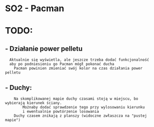 # SO2 - Pacman


# TODO:

## - Działanie power pelletu
      Aktualnie się wyświetla, ale jeszcze trzeba dodać funkcjonalność 
      aby po podniesieniu go Pacman mógł pokonać ducha
        Pacman powinien zmieniać swój kolor na czas działania power pelletu
      
## - Duchy:
        Na skomplikowanej mapie duchy czasami stoją w miejscu, bo wybierają kierunek ściany.
            Możnaby dodać sprawdzenie tego przy wylosowaniu kierunku 
            i ewentualnie powtórzenie losowania
		Duchy czasem znikają z planszy (widoczne zwłaszcza na "pustej mapie")
	

